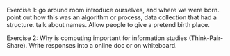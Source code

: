 Exercise 1: go around room introduce ourselves, and where we were born. point
out how this was an algorithm or process, data collection that had a structure.
talk about names. Allow people to give a pretend birth place.

Exercise 2: Why is computing important for information studies
(Think-Pair-Share). Write responses into a online doc or on whiteboard.
